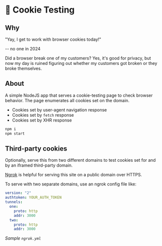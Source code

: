 # 🍪 Cookie Testing

## Why
"Yay, I get to work with browser cookies today!"

-- no one in 2024

Did a browser break one of my customers? Yes, it's good for privacy, but now my day is ruined figuring out whether my customers got broken or they broke themselves.

## About
A simple NodeJS app that serves a cookie-testing page to check browser behavior.
The page enumerates all cookies set on the domain.

- Cookies set by user-agent navigation response
- Cookies set by `fetch` response
- Cookies set by XHR response

```sh
npm i
npm start
```

## Third-party cookies
Optionally, serve this from two different domains to test cookies set for and by
an iframed third-party domain.

[Ngrok](https://ngrok.com/) is helpful for serving this site on a public domain over HTTPS.

To serve with two separate domains, use an ngrok config file like:
```yaml
version: "2"
authtoken: YOUR_AUTH_TOKEN
tunnels:
  one:
    proto: http
    addr: 3000
  two:
    proto: http
    addr: 3000
```
*Sample `ngrok.yml`*
